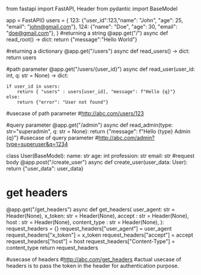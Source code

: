 from fastapi import FastAPI, Header
from pydantic import BaseModel

app = FastAPI()
users = {
        123: {"user_id":123,"name": "John", "age": 25, "email": "john@gmail.com"},
        124: {"name": "Doe", "age": 30, "email": "doe@gmail.com"},
    }
#returning a string
@app.get("/")
async def read_root() -> dict:
    return {"message":"Hello World"}

#returning a dictionary
@app.get("/users")
async def read_users() -> dict:
    return users


#path parameter
@app.get("/users/{user_id}")
async def read_user(user_id: int, q: str = None) -> dict: 
   
    if user_id in users: 
        return { "users" : users[user_id], "message": f"Hello {q}"}
    else:
        return {"error": "User not found"} 
#usecase of path parameter
#http://abc.com/users/123

#query parameter
@app.get("/admin")
async def read_admin(type: str="superadmin", q: str = None):
    return {"message": f"Hello {type} Admin {q}"}
#usecase of query parameter
#http://abc.com/admin?type=superuser&q=1234

class User(BaseModel):
    name: str
    age: int
    profession: str
    email: str
#request body
@app.post("/create_user")
async def create_user(user_data: User):
    return {"user_data": user_data}

#  get headers
@app.get("/get_headers")
async def get_headers(
    user_agent: str = Header(None),
    x_token: str = Header(None),
    accept : str = Header(None),
    host : str = Header(None),
    content_type : str = Header(None),
):
    request_headers = {}
    request_headers["user_agent"] = user_agent
    request_headers["x_token"] = x_token
    request_headers["accept"] = accept
    request_headers["host"] = host
    request_headers["Content-Type"] = content_type
    return request_headers

#usecase of headers
#http://abc.com/get_headers
#actual usecase of headers is to pass the token in the header for authentication purpose.